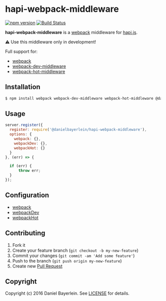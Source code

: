 # hapi-webpack-middleware

[![npm version](https://badge.fury.io/js/%40danielbayerlein%2Fhapi-webpack-middleware.svg)](https://badge.fury.io/js/%40danielbayerlein%2Fhapi-webpack-middleware)
[![Build Status](https://travis-ci.org/danielbayerlein/hapi-webpack-middleware.svg?branch=master)](https://travis-ci.org/danielbayerlein/hapi-webpack-middleware)

**hapi-webpack-middleware** is a [webpack](https://github.com/webpack/webpack) middleware for [hapi.js](https://github.com/hapijs/hapi).

:warning: Use this middleware only in development!

Full support for:

* [webpack](https://webpack.github.io/docs/configuration.html#configuration-object-content)
* [webpack-dev-middleware](https://github.com/webpack/webpack-dev-middleware)
* [webpack-hot-middleware](https://github.com/glenjamin/webpack-hot-middleware)

## Installation

```bash
$ npm install webpack webpack-dev-middleware webpack-hot-middleware @danielbayerlein/hapi-webpack-middleware --save-dev
```

## Usage

```javascript
server.register({
  register: require('@danielbayerlein/hapi-webpack-middleware'),
  options: {
    webpack: {},
    webpackDev: {},
    webpackHot: {}
  }
}, (err) => {

  if (err) {
      throw err;
  }
});
```

## Configuration

* [webpack](https://github.com/webpack/webpack-dev-middleware#usage)
* [webpackDev](https://github.com/webpack/webpack-dev-middleware#usage)
* [webpackHot](https://github.com/glenjamin/webpack-hot-middleware/blob/072b1475e45cc94df4cab99907c538283ce1fafa/middleware.js#L8-L10)

## Contributing

1. Fork it
2. Create your feature branch (`git checkout -b my-new-feature`)
3. Commit your changes (`git commit -am 'Add some feature'`)
4. Push to the branch (`git push origin my-new-feature`)
5. Create new [Pull Request](../../pull/new/master)

## Copyright

Copyright (c) 2016 Daniel Bayerlein. See [LICENSE](./LICENSE.md) for details.
